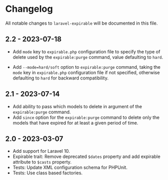 # Changelog

All notable changes to `laravel-expirable` will be documented in this file.

## 2.2 - 2023-07-18

- Add `mode` key to `expirable.php` configuration file to specify the type of delete used by the `expirable:purge` command, value defaulting to `hard`.

- Add `--mode=hard/soft` option to `expirable:purge` command, taking the `mode` key in `expirable.php` configuration file if not specified, otherwise defaulting to `hard` for backward compatibility.

## 2.1 - 2023-07-14

- Add ability to pass which models to delete in argument of the `expirable:purge` command.
- Add `since` option for the `expirable:purge` command to delete only the models that have expired for at least a given period of time.

## 2.0 - 2023-03-07

- Add support for Laravel 10.
- Expirable trait: Remove deprecated `$dates` property and add expirable attribute to `$casts` property.
- Tests: Update XML configuration schema for PHPUnit.
- Tests: Use class based factories.
